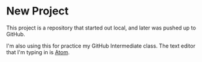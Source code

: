 # New Project

This project is a repository that started out local, and later was pushed up to GitHub.

I'm also using this for practice my GitHub Intermediate class. The text editor that I'm typing in is [Atom](https://atom.io).